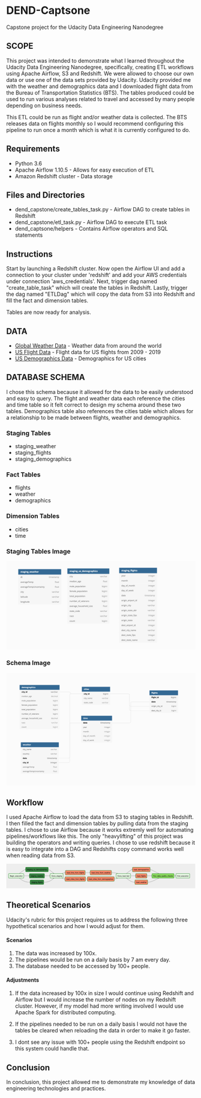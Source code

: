# DEND-Captsone
Capstone project for the Udacity Data Engineering Nanodegree 

## SCOPE

This project was intended to demonstrate what I learned throughout the Udacity Data Engineering Nanodegree, specifically, creating ETL workflows using Apache Airflow, S3 and Redshift. We were allowed to choose our own data or use one of the data sets provided by Udacity. Udacity provided me with the weather and demographics data and I downloaded flight data from the Bureau of Transportation Statistics (BTS). The tables produced could be used to run various analyses related to travel and accessed by many people depending on business needs. 

This ETL could be run as flight and/or weather data is collected. The BTS releases data on flights monthly so I would recommend configuring this pipeline to run once a month which is what it is currently configured to do. 

## Requirements 
* Python 3.6 
* Apache Airflow 1.10.5 - Allows for easy execution of ETL
* Amazon Redshift cluster - Data storage

## Files and Directories 
* dend_capstone/create_tables_task.py - Airflow DAG to create tables in Redshift
* dend_capstone/etl_task.py - Airflow DAG to execute ETL task 
* dend_captsone/helpers - Contains Airflow operators and SQL statements 

## Instructions
Start by launching a Redshift cluster. Now open the Airflow UI and add a connection to your cluster under 'redshift' and add your AWS credentials under connection 'aws_credentials'. Next, trigger dag named "create_table_task" which will create the tables in Redshift. Lastly, trigger the dag named "ETLDag" which will copy the data from S3 into Redshift and fill the fact and dimension tables. 

Tables are now ready for analysis.
## DATA  

* [Global Weather Data](https://www.kaggle.com/berkeleyearth/climate-change-earth-surface-temperature-data) - Weather data from around the world 
* [US Flight Data](https://www.transtats.bts.gov/DL_SelectFields.asp?Table_ID=236) - Flight data for US flights from 2009 - 2019
* [US Demographics Data](https://www.kaggle.com/berkeleyearth/climate-change-earth-surface-temperature-data) - Demographics for US cities 
## DATABASE SCHEMA
I chose this schema because it allowed for the data to be easily understood and easy to query. The flight and weather data each reference the cities and time table so it felt correct to design my schema around these two tables. Demographics table also references the cities table which allows for a relationship to be made between flights, weather and demographics. 

### Staging Tables 
* staging_weather
* staging_flights
* staging_demographics 

### Fact Tables 
* flights
* weather 
* demographics 
### Dimension Tables
* cities 
* time 

### Staging Tables Image
![staging_tables](staging_tables.png)
### Schema Image 
![schema](schema.png)


## Workflow

I used Apache Airflow to load the data from S3 to staging tables in Redshift. I then filled the fact and dimension tables by pulling data from the staging tables. I chose to use Airflow because it works extremly well for automating pipelines/workflows like this. The only "heavylifting" of this project was building the operators and writing queries. I chose to use redshift because it is easy to integrate into a DAG and Redshifts copy command works well when reading data from S3. 

![airflow](airflow_workflow.png)

## Theoretical Scenarios 

Udacity's rubric for this project requires us to address the following three hypothetical scenarios and how I would adjust for them. 
#### Scenarios 
1. The data was increased by 100x.
2. The pipelines would be run on a daily basis by 7 am every day.
3. The database needed to be accessed by 100+ people.

#### Adjustments 
1. If the data increased by 100x in size I would continue using Redshift and Airflow but I would increase the number of nodes on my Redshift cluster. However, if my model had more writing involved I would use Apache Spark for distributed computing. 

2. If the pipelines needed to be run on a daily basis I would not have the tables be cleared when reloading the data in order to make it go faster. 

3. I dont see any issue with 100+ people using the Redshift endpoint so this system could handle that. 


## Conclusion 

In conclusion, this project allowed me to demonstrate my knowledge of data engineering technologies and practices. 
